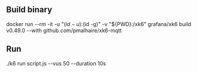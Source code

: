 ## Build binary
docker run --rm -it -u "$(id -u):$(id -g)" -v "${PWD}:/xk6" grafana/xk6 build v0.49.0 --with github.com/pmalhaire/xk6-mqtt

## Run
./k6 run script.js --vus 50 --duration 10s